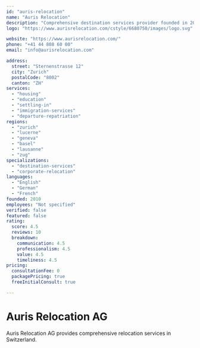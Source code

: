 ```yaml
---
id: "auris-relocation"
name: "Auris Relocation"
description: "Comprehensive destination services provider founded in 2010, operating offices in Zurich, Geneva, and Lucerne with Switzerland-wide coverage."
logo: "https://www.aurisrelocation.com/cstyle/6680750/images/logo.svg"

website: "https://www.aurisrelocation.com/"
phone: "+41 44 808 60 00"
email: "info@aurisrelocation.com"

address:
  street: "Sternenstrasse 12"
  city: "Zurich"
  postalCode: "8002"
  canton: "ZH"
services:
  - "housing"
  - "education"
  - "settling-in"
  - "immigration-services"
  - "departure-repatriation"
regions:
  - "zurich"
  - "lucerne"
  - "geneva"
  - "basel"
  - "lausanne"
  - "zug"
specializations:
  - "destination-services"
  - "corporate-relocation"
languages:
  - "English"
  - "German"
  - "French"
founded: 2010
employees: "Not specified"
verified: false
featured: false
rating:
  score: 4.5
  reviews: 10
  breakdown:
    communication: 4.5
    professionalism: 4.5
    value: 4.5
    timeliness: 4.5
pricing:
  consultationFee: 0
  packagePricing: true
  freeInitialConsult: true

---
```

# Auris Relocation AG

Auris Relocation AG provides comprehensive relocation services in Switzerland.